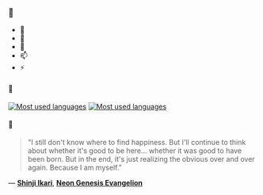 ### 👋

- 🔭
- 🌱
- 💬
- 📫
- ⚡

#### 🧏

[![Most used languages](https://github-readme-stats-aynah.vercel.app/api/top-langs/?username=aynh&theme=solarized-dark&langs_count=6&layout=compact&hide_title=true)](https://github.com/anuraghazra/github-readme-stats#gh-dark-mode-only)
[![Most used languages](https://github-readme-stats-aynah.vercel.app/api/top-langs/?username=aynh&theme=solarized-light&langs_count=6&layout=compact&hide_title=true)](https://github.com/anuraghazra/github-readme-stats#gh-light-mode-only)

#### 💬

> "I still don't know where to find happiness. But I'll continue to think about whether it's good to be here... whether it was good to have been born. But in the end, it's just realizing the obvious over and over again. Because I am myself."

&mdash; [**Shinji Ikari**](https://myanimelist.net/character.php?q=Shinji%20Ikari&cat=character), [**Neon Genesis Evangelion**](https://myanimelist.net/search/all?q=Neon%20Genesis%20Evangelion&cat=all)
